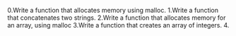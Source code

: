 0.Write a function that allocates memory using malloc.
1.Write a function that concatenates two strings.
2.Write a function that allocates memory for an array, using malloc
3.Write a function that creates an array of integers.
4.
